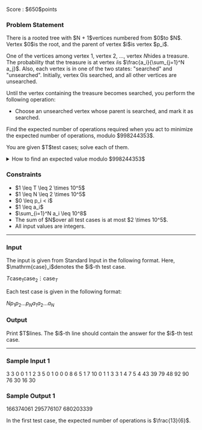 
<div>

<span>

<span>

<p>
Score : $650$points
</p>

<div>

<section>

### **Problem Statement**

<p>
There is a rooted tree with $N + 1$vertices numbered from $0$to $N$. Vertex $0$is the root, and the parent of vertex $i$is vertex $p_i$.

One of the vertices among vertex $1$, vertex $2$, ..., vertex $N$hides a treasure. The probability that the treasure is at vertex $i$is $\frac{a_i}{\sum_{j=1}^N a_j}$.
Also, each vertex is in one of the two states: "searched" and "unsearched". Initially, vertex $0$is searched, and all other vertices are unsearched.

Until the vertex containing the treasure becomes searched, you perform the following operation:
</p>

<ul>

<li>
Choose an unsearched vertex whose parent is searched, and mark it as searched.
</li>

</ul>

<p>
Find the expected number of operations required when you act to minimize the expected number of operations, modulo $998244353$.
</p>

<p>
You are given $T$test cases; solve each of them.
</p>

<details>

<summary>
How to find an expected value modulo $998244353$
</summary>

<p>
It can be proved that the expected value is always a rational number. Under the constraints of this problem, it can also be proved that when the expected value is expressed as an irreducible fraction $\frac{P}{Q}$, we have $Q \not\equiv 0 \pmod{998244353}$. In this case, there is a unique integer $R$satisfying $R \times Q \equiv P \pmod{998244353},\ 0 \leq R < 998244353$. Report this $R$.


</p>

</details>

</section>

</div>

<div>

<section>

### **Constraints**

<ul>

<li>
$1 \leq T \leq 2 \times 10^5$
</li>

<li>
$1 \leq N \leq 2 \times 10^5$
</li>

<li>
$0 \leq p_i < i$
</li>

<li>
$1 \leq a_i$
</li>

<li>
$\sum_{i=1}^N a_i \leq 10^8$
</li>

<li>
The sum of $N$over all test cases is at most $2 \times 10^5$.
</li>

<li>
All input values are integers.
</li>

</ul>

</section>

</div>

---

<div>

<div>

<section>

### **Input**

<p>
The input is given from Standard Input in the following format. Here, $\mathrm{case}_i$denotes the $i$-th test case.
</p>

<div>

$T$$\mathrm{case}_1$$\mathrm{case}_2$$\vdots$$\mathrm{case}_T$
</div>

<p>
Each test case is given in the following format:
</p>

<div>

$N$$p_1$$p_2$$\dots$$p_N$$a_1$$a_2$$\dots$$a_N$
</div>

</section>

</div>

<div>

<section>

### **Output**

<p>
Print $T$lines. The $i$-th line should contain the answer for the $i$-th test case.
</p>

</section>

</div>

</div>

---

<div>

<section>

### **Sample Input 1**

<div>

3
3
0 0 1
1 2 3
5
0 1 0 0 0
8 6 5 1 7
10
0 1 1 3 3 1 4 7 5 4
43 39 79 48 92 90 76 30 16 30

</div>

</section>

</div>

<div>

<section>

### **Sample Output 1**

<div>

166374061
295776107
680203339

</div>

<p>
In the first test case, the expected number of operations is $\frac{13}{6}$.
</p>

</section>

</div>

</span>

</span>

</div>
